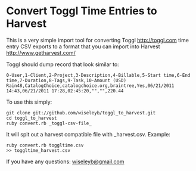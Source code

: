 # Convert Toggl Time Entries to Harvest

This is a very simple import tool for converting Toggl http://toggl.com time
entry CSV exports to a format that you can import into Harvest
http://www.getharvest.com/

Toggl should dump record that look similar to:

    0-User,1-Client,2-Project,3-Description,4-Billable,5-Start time,6-End time,7-Duration,8-Tags,9-Task,10-Amount (USD)
    Rain48,CatalogChoice,catalogchoice.org,braintree,Yes,06/21/2011 14:43,06/21/2011 17:28,02:45:20,"","",220.44

To use this simply:

    git clone git://github.com/wiseleyb/toggl_to_harvest.git
    cd toggl_to_harvest
    ruby convert.rb _toggl-csv-file_

It will spit out a harvest compatible file with _harvest.csv.  Example:

    ruby convert.rb toggltime.csv
    >> toggltime_harvest.csv

If you have any questions:  wiseleyb@gmail.com
